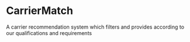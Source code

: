 # CarrierMatch
A carrier recommendation system which filters and provides according to our qualifications and requirements
